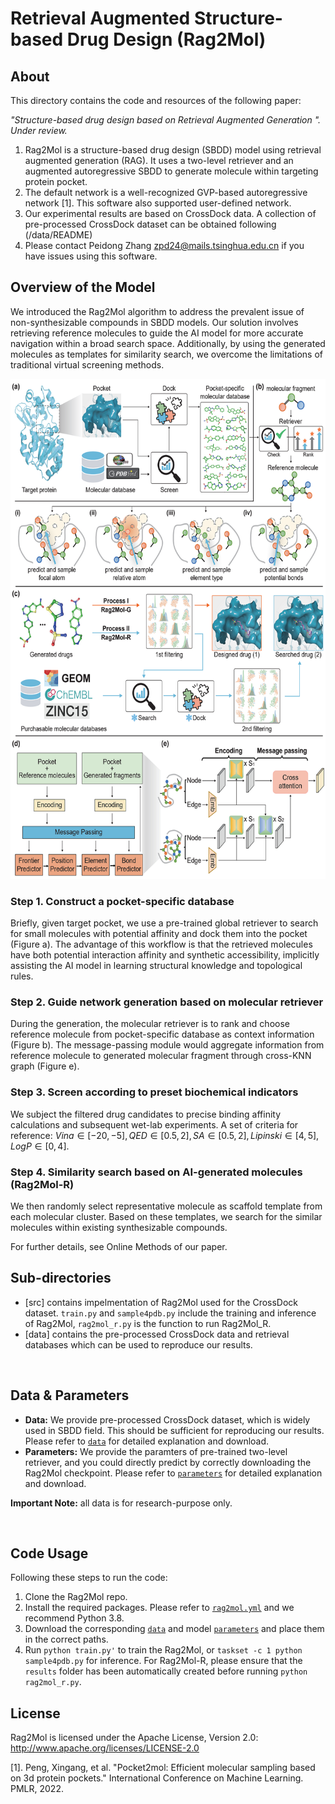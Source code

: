 # Retrieval Augmented Structure-based Drug Design (Rag2Mol)

## About
This directory contains the code and resources of the following paper:

<i>"Structure-based drug design based on Retrieval Augmented Generation
". Under review. </i>

1. Rag2Mol is a structure-based drug design (SBDD) model using retrieval augmented generation (RAG). It uses a two-level retriever and an augmented autoregressive SBDD to generate molecule within targeting protein pocket.
2. The default network is a well-recognized GVP-based autoregressive network [1]. This software also supported user-defined network.
3. Our experimental results are based on CrossDock data. A collection of pre-processed CrossDock dataset can be obtained following (/data/README)
3. Please contact Peidong Zhang zpd24@mails.tsinghua.edu.cn if you have issues using this software.

## Overview of the Model
We introduced the Rag2Mol algorithm to address the prevalent issue of non-synthesizable compounds in SBDD models. Our solution involves retrieving reference molecules to guide the AI model for more accurate navigation within a broad search space. Additionally, by using the generated molecules as templates for similarity search, we overcome the limitations of traditional virtual screening methods.

<p align="center">
<img  src="figure/drug_new.png" width="600" height="800" > 
</p>


### Step 1. Construct a pocket-specific database
Briefly, given target pocket, we use a pre-trained global retriever to search for small molecules with potential affinity and dock them into the pocket (Figure a). The advantage of this workflow is that the retrieved molecules have both potential interaction affinity and synthetic accessibility, implicitly assisting the AI model in learning structural knowledge and topological rules. 

### Step 2. Guide network generation based on molecular retriever
During the generation, the molecular retriever is to rank and choose reference molecule from pocket-specific database as context information (Figure b). The message-passing module would aggregate information from reference molecule to generated molecular fragment through cross-KNN graph (Figure e).

### Step 3. Screen according to preset biochemical indicators
We subject the filtered drug candidates to precise binding affinity calculations and subsequent wet-lab experiments. A set of criteria for reference: $Vina\in[−20, −5], QED\in[0.5, 2], SA\in[0.5, 2], Lipinski\in[4, 5], LogP\in[0, 4]$.

### Step 4. Similarity search based on AI-generated molecules (Rag2Mol-R)
We then randomly select representative molecule as scaffold template from each molecular cluster. Based on these templates, we search for the similar molecules within existing synthesizable compounds.

For further details, see Online Methods of our paper. 

## Sub-directories
  - [src] contains impelmentation of Rag2Mol used for the CrossDock dataset. ``train.py`` and ``sample4pdb.py`` include the training and inference of Rag2Mol, ``rag2mol_r.py`` is the function to run Rag2Mol_R.
  - [data] contains the pre-processed CrossDock data and retrieval databases which can be used to reproduce our results.

<br>

## Data & Parameters
  - **Data:** We provide pre-processed CrossDock dataset, which is widely used in SBDD field. This should be sufficient for reproducing our results. Please refer to [`data`](./data/README.md) for detailed explanation and download.
  - **Parameters:** We provide the paramters of pre-trained two-level retriever, and you could directly predict by correctly downloading the Rag2Mol checkpoint. Please refer to [`parameters`](./src/params/README.md) for detailed explanation and download.

**Important Note:** all data is for research-purpose only.

<br>

## Code Usage

Following these steps to run the code:
  1. Clone the Rag2Mol repo.
  2. Install the required packages. Please refer to [`rag2mol.yml`](./src/rag2mol.yml) and we recommend Python 3.8.
  3. Download the corresponding [`data`](./data/README.md) and model [`parameters`](./src/params/README.md) and place them in the correct paths.
  2. Run `python train.py'` to train the Rag2Mol, or `taskset -c 1 python sample4pdb.py` for inference. For Rag2Mol-R, please ensure that the `results` folder has been automatically created before running `python rag2mol_r.py`.

## License
Rag2Mol is licensed under the Apache License, Version 2.0: http://www.apache.org/licenses/LICENSE-2.0


[1]. Peng, Xingang, et al. "Pocket2mol: Efficient molecular sampling based on 3d protein pockets." International Conference on Machine Learning. PMLR, 2022.

